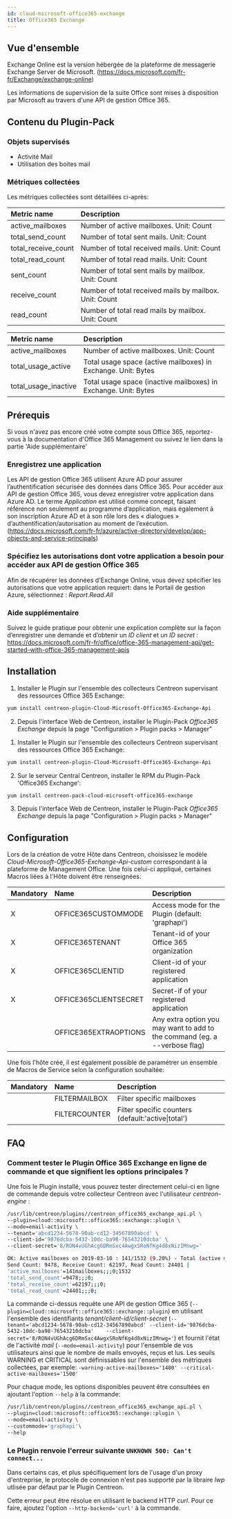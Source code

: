 ```yaml
---
id: cloud-microsoft-office365-exchange
title: Office365 Exchange
---
```


## Vue d'ensemble
Exchange Online est la version hébergée de la plateforme de messagerie Exchange Server de Microsoft. 
(https://docs.microsoft.com/fr-fr/Exchange/exchange-online)

Les informations de supervision de la suite Office sont mises à disposition par Microsoft au travers d'une API de gestion Office 365.

## Contenu du Plugin-Pack

### Objets supervisés

* Activité Mail
* Utilisation des boites mail

### Métriques collectées

Les métriques collectées sont détaillées ci-après:

<!--DOCUSAURUS_CODE_TABS-->

<!--Email-activity-->

| Metric name           | Description                                            |
| :-------------------- | :----------------------------------------------------- |
| active\_mailboxes     | Number of active mailboxes. Unit: Count                |
| total\_send\_count    | Number of total sent mails. Unit: Count                |
| total\_receive\_count | Number of total received mails. Unit: Count            |
| total\_read\_count    | Number of total read mails. Unit: Count                |
| sent\_count           | Number of total sent mails by mailbox. Unit: Count     |
| receive\_count        | Number of total received mails by mailbox. Unit: Count |
| read\_count           | Number of total read mails by mailbox. Unit: Count     |

<!--Mailbox-usage-->

| Metric name            | Description                                                     |
| :--------------------- | :-------------------------------------------------------------- |
| active\_mailboxes      | Number of active mailboxes. Unit: Count                         |
| total\_usage\_active   | Total usage space (active mailboxes) in Exchange. Unit: Bytes   |
| total\_usage\_inactive | Total usage space (inactive mailboxes) in Exchange. Unit: Bytes |

<!--END_DOCUSAURUS_CODE_TABS-->

## Prérequis

Si vous n'avez pas encore créé votre compte sous Office 365, reportez-vous à la documentation d'Office 365 Management 
ou suivez le lien dans la partie 'Aide supplémentaire'

### Enregistrez une application

Les API de gestion Office 365 utilisent Azure AD pour assurer l’authentification sécurisée des données dans Office 365.
Pour accéder aux API de gestion Office 365, vous devez enregistrer votre application dans Azure AD.
Le terme *Application* est utilisé comme concept, faisant référence non seulement au programme d’application, 
mais également à son inscription Azure AD et à son rôle lors des « dialogues » d’authentification/autorisation au moment de l’exécution.
(https://docs.microsoft.com/fr-fr/azure/active-directory/develop/app-objects-and-service-principals)

### Spécifiez les autorisations dont votre application a besoin pour accéder aux API de gestion Office 365

Afin de récupérer les données d'Exchange Online, vous devez spécifier les autorisations que votre application requiert: 
dans le Portail de gestion Azure, sélectionnez : *Report.Read.All* 

### Aide supplémentaire

Suivez le guide pratique pour obtenir une explication complète sur la façon d’enregistrer une demande et d’obtenir un *ID client* et un *ID secret* :
https://docs.microsoft.com/fr-fr/office/office-365-management-api/get-started-with-office-365-management-apis


## Installation

<!--DOCUSAURUS_CODE_TABS-->

<!--Online IMP Licence & IT-100 Editions-->

1. Installer le Plugin sur l'ensemble des collecteurs Centreon supervisant des ressources Office 365 Exchange:

```bash
yum install centreon-plugin-Cloud-Microsoft-Office365-Exchange-Api
```

2. Depuis l'interface Web de Centreon, installer le Plugin-Pack *Office365 Exchange* depuis la page "Configuration > Plugin packs > Manager" 


<!--Offline IMP License-->

1. Installer le Plugin sur l'ensemble des collecteurs Centreon supervisant des ressources Office 365 Exchange:

```bash
yum install centreon-plugin-Cloud-Microsoft-Office365-Exchange-Api
```

2. Sur le serveur Central Centreon, installer le RPM du Plugin-Pack 'Office365 Exchange':

```bash
yum install centreon-pack-cloud-microsoft-office365-exchange
```

3. Depuis l'interface Web de Centreon, installer le Plugin-Pack *Office365 Exchange* depuis la page "Configuration > Plugin packs > Manager"


<!--END_DOCUSAURUS_CODE_TABS-->

## Configuration

Lors de la création de votre Hôte dans Centreon, choisissez le modèle *Cloud-Microsoft-Office365-Exchange-Api-custom* 
correspondant à la plateforme de Management Office. Une fois celui-ci appliqué, certaines Macros liées à l'Hôte 
doivent être renseignées:

| Mandatory | Name                  | Description                                                                |
| :-------- | :-------------------- | :------------------------------------------------------------------------- |
| X         | OFFICE365CUSTOMMODE   | Access mode for the Plugin (default: 'graphapi')                           |
| X         | OFFICE365TENANT       | Tenant-id of your Office 365 organization                                  |
| X         | OFFICE365CLIENTID     | Client-id of your registered application                                   |
| X         | OFFICE365CLIENTSECRET | Secret-if of your registered application                                   |
|           | OFFICE365EXTRAOPTIONS | Any extra option you may want to add to the command (eg. a --verbose flag) |


Une fois l'hôte créé, il est également possible de paramétrer un ensemble de Macros de Service selon la configuration souhaitée:

| Mandatory | Name          | Description                                        |
| :-------- | :------------ | :------------------------------------------------- |
|           | FILTERMAILBOX | Filter specific mailboxes                          |
|           | FILTERCOUNTER | Filter specific counters (default:'active\|total') |


## FAQ

### Comment tester le Plugin Office 365 Exchange en ligne de commande et que signifient les options principales ?

Une fois le Plugin installé, vous pouvez tester directement celui-ci en ligne de commande 
depuis votre collecteur Centreon avec l'utilisateur *centreon-engine* :

```bash
/usr/lib/centreon/plugins//centreon_office365_exchange_api.pl \
--plugin=cloud::microsoft::office365::exchange::plugin \
--mode=email-activity \
--tenant='abcd1234-5678-90ab-cd12-34567890abcd' \
--client-id='9876dcba-5432-10dc-ba98-76543210dcba' \
--client-secret='8/RON4vUGhAcg6DRmSxc4AwgxSRoNfKg4d8xNizIMnwg='

OK: Active mailboxes on 2019-03-10 : 141/1532 (9.20%) - Total (active mailboxes) 
Send Count: 9478, Receive Count: 62197, Read Count: 24401 | 
'active_mailboxes'=141mailboxes;;;0;1532 
'total_send_count'=9478;;;0; 
'total_receive_count'=62197;;;0; 
'total_read_count'=24401;;;0;
```

La commande ci-dessus requête une API de gestion Office 365 (```--plugin=cloud::microsoft::office365::exchange::plugin```) 
en utilisant l'ensemble des identifiants *tenant/client-id/client-secret* (```--tenant='abcd1234-5678-90ab-cd12-34567890abcd' --client-id='9876dcba-5432-10dc-ba98-76543210dcba'   
--client-secret='8/RON4vUGhAcg6DRmSxc4AwgxSRoNfKg4d8xNizIMnwg='```) 
et fournit l'état de l'activité *mail* (```--mode=email-activity```) pour l'ensemble de vos utilisateurs ainsi que le nombre de mails envoyés, reçus et lus.
Les seuils WARNING et CRITICAL sont définissables sur l'ensemble des métriques collectées, par exemple:
```-warning-active-mailboxes='1400' --critical-active-mailboxes='1500'```


Pour chaque mode, les options disponibles peuvent être consultées en ajoutant l'option ```--help``` à la commande:

```bash
/usr/lib/centreon/plugins//centreon_office365_exchange_api.pl \
--plugin=cloud::microsoft::office365::exchange::plugin \
--mode=email-activity \
--custommode='graphapi'\
--help
```

### Le Plugin renvoie l'erreur suivante ```UNKNOWN 500: Can't connect...```

Dans certains cas, et plus spécifiquement lors de l'usage d'un proxy d'entreprise, le protocole de connexion n'est pas supporté 
par la libraire *lwp* utlisée par défaut par le Plugin Centreon.

Cette erreur peut être résolue en utilisant le backend HTTP *curl*. Pour ce faire, ajoutez l'option ```--http-backend='curl'``` 
à la commande.
